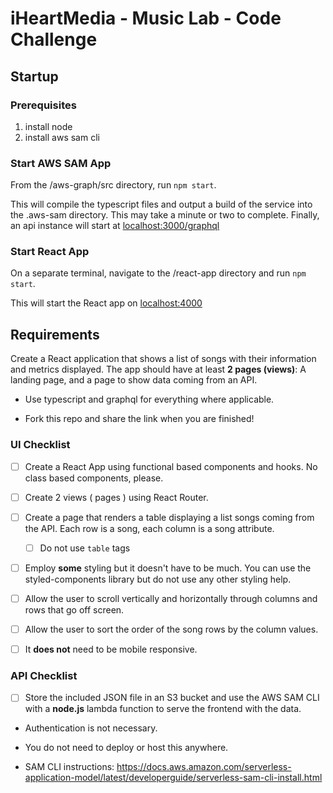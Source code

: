 # iHeartMedia - Music Lab - Code Challenge

## Startup
### Prerequisites
1. install node
2. install aws sam cli

### Start AWS SAM App
From the /aws-graph/src directory, run `npm start`.

This will compile the typescript files and output a build of the service into the .aws-sam directory. This may take a minute or two to complete.
Finally, an api instance will start at [localhost:3000/graphql](localhost:3000/graphql)

### Start React App
On a separate terminal, navigate to the /react-app directory and run `npm start`.

This will start the React app on [localhost:4000](localhost:4000)


## Requirements
Create a React application that shows a list of songs with their information and metrics displayed. The app should have at least **2 pages (views)**:
A landing page, and a page to show data coming from an API.

- Use typescript and graphql for everything where applicable.

- Fork this repo and share the link when you are finished!

### UI Checklist

- [ ] Create a React App using functional based components and hooks. No class based components, please.

- [ ] Create 2 views ( pages ) using React Router.

- [ ] Create a page that renders a table displaying a list songs coming from the API. Each row is a song, each column is a song attribute. 
 
   - [ ] Do not use `table` tags

- [ ] Employ **some** styling but it doesn't have to be much. You can use the styled-components library but do not use any other styling help.

- [ ] Allow the user to scroll vertically and horizontally through columns and rows that go off screen.

- [ ] Allow the user to sort the order of the song rows by the column values.

- [ ] It **does not** need to be mobile responsive.

### API Checklist

- [ ] Store the included JSON file in an S3 bucket and use the AWS SAM CLI with a **node.js** lambda function to serve the frontend with the data.

- Authentication is not necessary.

- You do not need to deploy or host this anywhere.

- SAM CLI instructions: https://docs.aws.amazon.com/serverless-application-model/latest/developerguide/serverless-sam-cli-install.html
